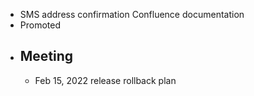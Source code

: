 - SMS address confirmation Confluence documentation
- Promoted
- ## Meeting
	- Feb 15, 2022 release rollback plan
